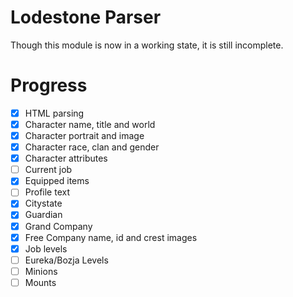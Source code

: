 # Lodestone Parser
Though this module is now in a working state, it is still incomplete.

# Progress
- [x] HTML parsing
- [x] Character name, title and world
- [x] Character portrait and image
- [x] Character race, clan and gender
- [x] Character attributes
- [ ] Current job
- [x] Equipped items
- [ ] Profile text
- [x] Citystate
- [x] Guardian
- [x] Grand Company
- [x] Free Company name, id and crest images
- [x] Job levels
- [ ] Eureka/Bozja Levels
- [ ] Minions
- [ ] Mounts